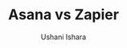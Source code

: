 ---
is_programmatic_layout_6: true
draft: false
title: "Asana vs Zapier"
snippet: "Asana vs Zapier"
image:
  src: /images/pseo/asana-vs-zapier.png
  alt: "automation, task management, productivity, integrations"
publishDate: 2024-12-23
category: ""
author: "Ushani Ishara"
tags:
  - "Marketing"
  - "Automation"
  - "Productivity"
  - "Team"
tools:
  Asana:
    sub_title: "Simplifying Team Collaboration"
    main_content: "Asana is known for its intuitive interface and straightforward approach to task management. It's perfect for teams looking for a tool that prioritizes simplicity without sacrificing essential project-tracking features. From creating task boards to assigning deadlines, Asana shines in its ability to keep projects moving seamlessly. However, some users find its features limiting when it comes to advanced customization or scalability for larger, more complex workflows."
    features: ["Visual project views, including timelines, boards, and calendars.", "Simple task assignment with due dates and priority levels.", "Integration with tools like Slack, Google Workspace, and Microsoft Teams.", "Easy-to-use mobile app for project updates on the go."]
    analytics_rate: "⭐⭐⭐⭐⭐"
    analytics_review: "Clear and effective"
    customization_rate: "⭐⭐⭐"
    customization_review: "Basic customization"
    collaboration_features_rate: "⭐⭐⭐⭐"
    collaboration_features_review: "Strong collaboration tools"
    self_hosted: false
    open_source: false
    pricing: "Free & Paid plans"
  Zapier:
    sub_title: "Automate Your Workflows"
    main_content: "Zapier is a powerful automation tool that connects your favorite apps and services to create automated workflows. It's ideal for teams looking to save time on repetitive tasks by automating processes across different platforms. While Zapier excels in integration capabilities, it may not provide the same depth of project management features as dedicated tools like Asana."
    features: ["Connects over 3,000 apps for seamless automation.", "Customizable workflows (Zaps) to automate repetitive tasks.", "Multi-step Zaps for complex automation scenarios.", "Real-time data transfer between apps."]
    analytics_rate: "⭐⭐⭐⭐⭐"
    analytics_review: "Extensive and reliable"
    customization_rate: "⭐⭐⭐⭐"
    customization_review: "Flexible automation options"
    collaboration_features_rate: "⭐⭐⭐⭐"
    collaboration_features_review: "Great for team efficiency"
    self_hosted: false
    open_source: false
    pricing: "Free & Paid plans"
description: Discover the best project management and automation tools for your business. Compare Asana, Zapier, and Worklenz to find the perfect solution for your team.
related: [asana-vs-ifttt, asana-vs-salesforce-tasks, asana-vs-hubspot-tasks, asana-vs-slack]
---